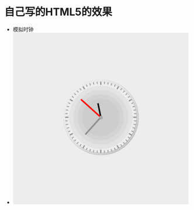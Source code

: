 # 自己写的HTML5的效果
* 模拟时钟
* ![](https://raw.githubusercontent.com/AlbertXYZ/HTML5/master/Images/timer.gif)  
